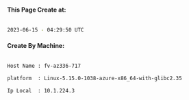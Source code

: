 
   
#### This Page Create at:

```bash

2023-06-15 - 04:29:50 UTC

```

#### Create By Machine:

```bash

Host Name : fv-az336-717

platform  : Linux-5.15.0-1038-azure-x86_64-with-glibc2.35

Ip Local  : 10.1.224.3

```

